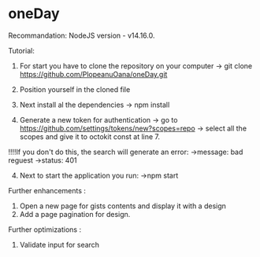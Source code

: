 # oneDay

Recommandation:
 NodeJS version - v14.16.0.

Tutorial:
1. For start you have to clone the repository on your computer
 -> git clone https://github.com/PlopeanuOana/oneDay.git

2. Position yourself in the cloned file

3. Next install al the dependencies
 -> npm install

4. Generate a new token for authentication
 -> go to https://github.com/settings/tokens/new?scopes=repo
 -> select all the scopes and give it to octokit const at line 7.

 !!!!If you don't do this, the search will generate an error:
    ->message: bad reguest
    ->status: 401

4. Next to start the application you run:
 ->npm start


 Further enhancements : 
 1. Open a new page for gists contents and display it with a design 
 2. Add a page pagination for design.

 Further optimizations :
 1. Validate input for search

